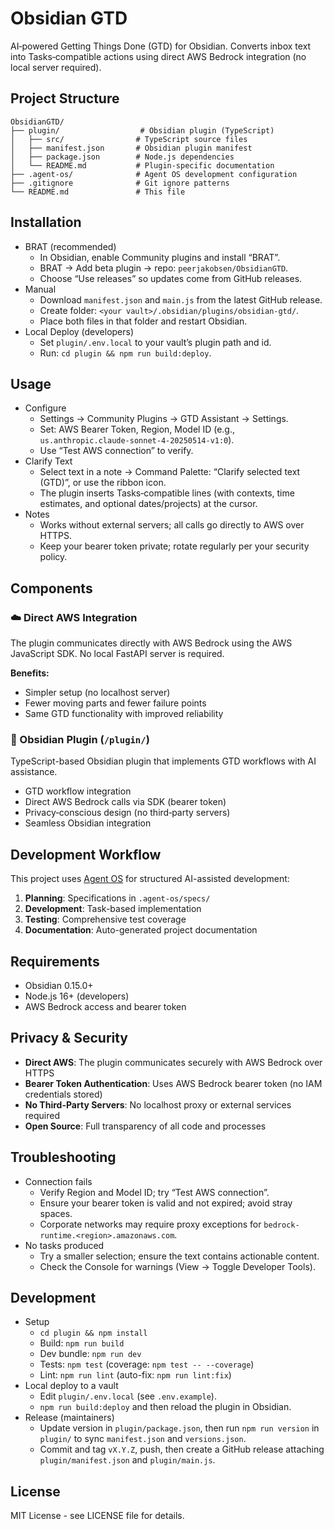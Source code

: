 # Obsidian GTD

AI‑powered Getting Things Done (GTD) for Obsidian. Converts inbox text into Tasks‑compatible actions using direct AWS Bedrock integration (no local server required).

## Project Structure

```
ObsidianGTD/
├── plugin/                  # Obsidian plugin (TypeScript)
│   ├── src/                # TypeScript source files
│   ├── manifest.json       # Obsidian plugin manifest
│   ├── package.json        # Node.js dependencies
│   └── README.md           # Plugin-specific documentation
├── .agent-os/              # Agent OS development configuration
├── .gitignore              # Git ignore patterns
└── README.md               # This file
```

## Installation

- BRAT (recommended)
  - In Obsidian, enable Community plugins and install “BRAT”.
  - BRAT → Add beta plugin → repo: `peerjakobsen/ObsidianGTD`.
  - Choose “Use releases” so updates come from GitHub releases.
- Manual
  - Download `manifest.json` and `main.js` from the latest GitHub release.
  - Create folder: `<your vault>/.obsidian/plugins/obsidian-gtd/`.
  - Place both files in that folder and restart Obsidian.
- Local Deploy (developers)
  - Set `plugin/.env.local` to your vault’s plugin path and id.
  - Run: `cd plugin && npm run build:deploy`.

## Usage

- Configure
  - Settings → Community Plugins → GTD Assistant → Settings.
  - Set: AWS Bearer Token, Region, Model ID (e.g., `us.anthropic.claude-sonnet-4-20250514-v1:0`).
  - Use “Test AWS connection” to verify.
- Clarify Text
  - Select text in a note → Command Palette: “Clarify selected text (GTD)”, or use the ribbon icon.
  - The plugin inserts Tasks‑compatible lines (with contexts, time estimates, and optional dates/projects) at the cursor.
- Notes
  - Works without external servers; all calls go directly to AWS over HTTPS.
  - Keep your bearer token private; rotate regularly per your security policy.

## Components

### ☁️ Direct AWS Integration

The plugin communicates directly with AWS Bedrock using the AWS JavaScript SDK. No local FastAPI server is required.

**Benefits:**
- Simpler setup (no localhost server)
- Fewer moving parts and fewer failure points
- Same GTD functionality with improved reliability

### 🔌 Obsidian Plugin (`/plugin/`)

TypeScript-based Obsidian plugin that implements GTD workflows with AI assistance.

- GTD workflow integration
- Direct AWS Bedrock calls via SDK (bearer token)
- Privacy‑conscious design (no third‑party servers)
- Seamless Obsidian integration

## Development Workflow

This project uses [Agent OS](https://buildermethods.com/agent-os) for structured AI-assisted development:

1. **Planning**: Specifications in `.agent-os/specs/`
2. **Development**: Task-based implementation
3. **Testing**: Comprehensive test coverage
4. **Documentation**: Auto-generated project documentation

## Requirements

- Obsidian 0.15.0+
- Node.js 16+ (developers)
- AWS Bedrock access and bearer token

## Privacy & Security

- **Direct AWS**: The plugin communicates securely with AWS Bedrock over HTTPS
- **Bearer Token Authentication**: Uses AWS Bedrock bearer token (no IAM credentials stored)
- **No Third-Party Servers**: No localhost proxy or external services required
- **Open Source**: Full transparency of all code and processes

## Troubleshooting

- Connection fails
  - Verify Region and Model ID; try “Test AWS connection”.
  - Ensure your bearer token is valid and not expired; avoid stray spaces.
  - Corporate networks may require proxy exceptions for `bedrock-runtime.<region>.amazonaws.com`.
- No tasks produced
  - Try a smaller selection; ensure the text contains actionable content.
  - Check the Console for warnings (View → Toggle Developer Tools).

## Development

- Setup
  - `cd plugin && npm install`
  - Build: `npm run build`
  - Dev bundle: `npm run dev`
  - Tests: `npm test` (coverage: `npm test -- --coverage`)
  - Lint: `npm run lint` (auto-fix: `npm run lint:fix`)
- Local deploy to a vault
  - Edit `plugin/.env.local` (see `.env.example`).
  - `npm run build:deploy` and then reload the plugin in Obsidian.
- Release (maintainers)
  - Update version in `plugin/package.json`, then run `npm run version` in `plugin/` to sync `manifest.json` and `versions.json`.
  - Commit and tag `vX.Y.Z`, push, then create a GitHub release attaching `plugin/manifest.json` and `plugin/main.js`.

## License

MIT License - see LICENSE file for details.
